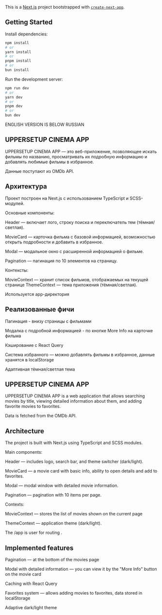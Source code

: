 This is a [Next.js](https://nextjs.org) project bootstrapped with [`create-next-app`](https://nextjs.org/docs/app/api-reference/cli/create-next-app).

## Getting Started

Install dependencies:

```bash
npm install
# or
yarn install
# or
pnpm install
# or
bun install
```

Run the development server:

```bash
npm run dev
# or
yarn dev
# or
pnpm dev
# or
bun dev
```

ENGLISH VERSION IS BELOW RUSSIAN

## UPPERSETUP CINEMA APP

UPPERSETUP CINEMA APP — это веб-приложение, позволяющее искать фильмы по названию, просматривать их подробную информацию и добавлять любимые фильмы в избранное.

Данные поступают из OMDb API.

## Архитектура

Проект построен на Next.js с использованием TypeScript и SCSS-модулей.

Основные компоненты:

Header — включает лого, строку поиска и переключатель тем (тёмная/светлая).

MovieCard — карточка фильма с базовой информацией, возможностью открыть подробности и добавить в избранное.

Modal — модальное окно с расширенной информацией о фильме.

Pagination — пагинация по 10 элементов на страницу.

Контексты:

MovieContext — хранит список фильмов, отображаемых на текущей странице
ThemeContext — тема приложения (тёмная/светлая).

Используется app-директория

## Реализованные фичи
Пагинация - внизу страницы с фильмами

Модалка с подробной информацией - по кнопке More Info на карточке фильма

Кэширование с React Query

Система избранного — можно добавлять фильмы в избранное, данные хранятся в localStorage

Адаптивная тёмная/светлая тема


## UPPERSETUP CINEMA APP

UPPERSETUP CINEMA APP is a web application that allows searching movies by title, viewing detailed information about them, and adding favorite movies to favorites.

Data is fetched from the OMDb API.

## Architecture

The project is built with Next.js using TypeScript and SCSS modules.

Main components:

Header — includes logo, search bar, and theme switcher (dark/light).

MovieCard — a movie card with basic info, ability to open details and add to favorites.

Modal — modal window with detailed movie information.

Pagination — pagination with 10 items per page.

Contexts:

MovieContext — stores the list of movies shown on the current page

ThemeContext — application theme (dark/light).

The /app is user for routing .

## Implemented features

Pagination — at the bottom of the movies page

Modal with detailed information — you can view it by the "More Info" button on the movie card

Caching with React Query

Favorites system — allows adding movies to favorites, data stored in localStorage

Adaptive dark/light theme








